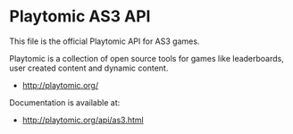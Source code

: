 # Playtomic AS3 API

This file is the official Playtomic API for AS3 games.

Playtomic is a collection of open source tools for games
like leaderboards, user created content and dynamic content.

  - http://playtomic.org/

Documentation is available at:

  - http://playtomic.org/api/as3.html